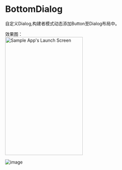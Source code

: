 # BottomDialog
自定义Dialog,构建者模式动态添加Button至Dialog布局中。<br/>

效果图：<br/>
<img src="https://github.com/xing16/BottomDialog/raw/master/screenshot/device-2017-04-15-173902.png" width=250 height=380 alt="Sample App's Launch Screen">

![image](https://github.com/xing16/BottomDialog/raw/master/screenshot/device-2017-04-15-173902.png)
